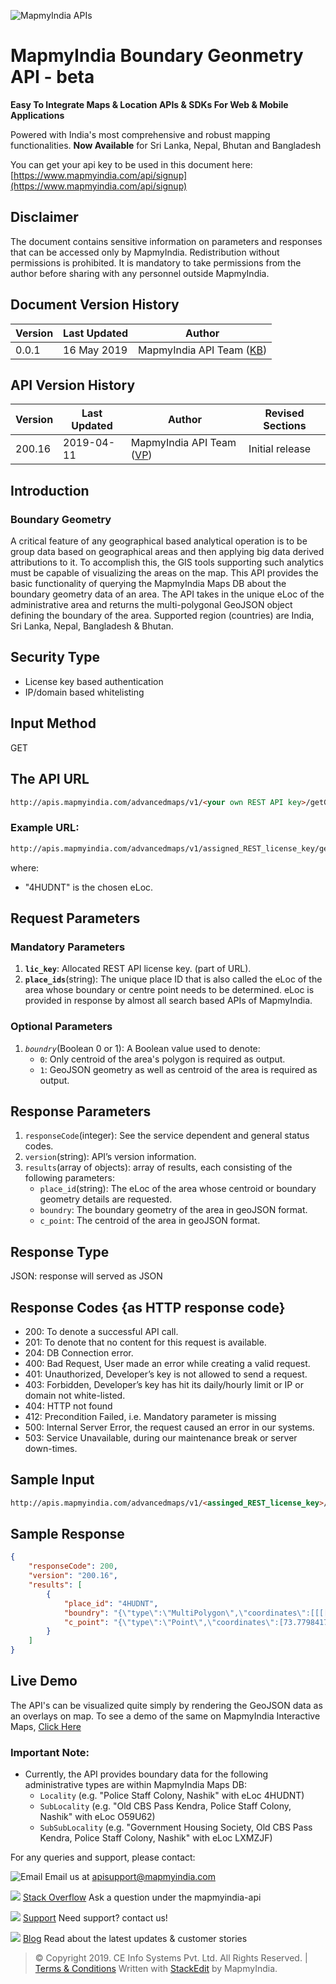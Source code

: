 ![MapmyIndia APIs](https://www.mapmyindia.com/api/img/mapmyindia-api.png)

# MapmyIndia Boundary Geonmetry API - beta

**Easy To Integrate Maps & Location APIs & SDKs For Web & Mobile Applications**

Powered with India's most comprehensive and robust mapping functionalities.
**Now Available**  for Sri Lanka, Nepal, Bhutan and Bangladesh

You can get your api key to be used in this document here: [https://www.mapmyindia.com/api/signup](https://www.mapmyindia.com/api/signup)

## Disclaimer
The document contains sensitive information on parameters and responses that can be accessed only by MapmyIndia.
Redistribution without permissions is prohibited.
It is mandatory to take permissions from the author before sharing with any personnel outside MapmyIndia.

## Document Version History

| Version | Last Updated | Author |
| ---- | ---- | ---- |
| 0.0.1 | 16 May 2019 | MapmyIndia API Team ([KB](https://github.com/kunalbharti)) |

## API Version History

| Version | Last Updated | Author | Revised Sections |
| ---- | ---- | ---- | ---- |
| 200.16 | 2019-04-11 | MapmyIndia API Team ([VP](https://github.com/Vishwajit1986)) | Initial release |


## Introduction

### Boundary Geometry

A critical feature of any geographical based analytical operation is to be group data based on geographical areas and then applying big data derived  attributions to it. To accomplish this, the GIS tools supporting such analytics must be capable of visualizing the areas on the map. This API provides the basic functionality of querying the MapmyIndia Maps DB about the boundary geometry data of an area. The API takes in the unique eLoc of the administrative area and returns the multi-polygonal GeoJSON object defining the boundary of the area.
Supported region (countries) are India, Sri Lanka, Nepal, Bangladesh & Bhutan. 

## Security Type
- License key based authentication
- IP/domain based whitelisting


## Input Method
GET

## The API URL

```html
http://apis.mapmyindia.com/advancedmaps/v1/<your own REST API key>/getGeometry?place_ids=<eLoc of the area>&boundry=<boolean 0 or 1>
```

### Example URL: 
```html
http://apis.mapmyindia.com/advancedmaps/v1/assigned_REST_license_key/getGeometry?place_ids=4HUDNT&boundry=1
```
where: 
- "4HUDNT" is the chosen eLoc.


## Request Parameters

### Mandatory Parameters

1.  **`lic_key`**: Allocated REST API license key. (part of URL).
2.  **`place_ids`**(string): The unique place ID that is also called the eLoc of the area whose boundary or centre point needs to be determined. eLoc is provided in response by almost all search based APIs of MapmyIndia.


### Optional Parameters

1. *`boundry`*(Boolean 0 or 1): A Boolean value used to denote: 
	- `0`: Only centroid of the area's polygon is required as output.
	- `1`: GeoJSON geometry as well as centroid of the area is required as output.

## Response Parameters

1.	`responseCode`(integer): See the service dependent and general status codes.
2.	`version`(string): API’s version information.
3.	`results`(array of objects): array of results, each consisting of the following parameters:
	- `place_id`(string): The eLoc of the area whose centroid or boundary geometry details are requested.
	- `boundry`: The boundary geometry of the area in geoJSON format.
	- `c_point`: The centroid of the area in geoJSON format.

## Response Type
JSON: response will served as JSON


## Response Codes {as HTTP response code}

- 200: To denote a successful API call.
- 201: To denote that no content for this request is available.
- 204: DB Connection error.
- 400: Bad Request, User made an error while creating a valid request.
- 401: Unauthorized, Developer’s key is not allowed to send a request.
- 403: Forbidden, Developer’s key has hit its daily/hourly limit or IP or domain not white-listed.
- 404: HTTP not found
- 412: Precondition Failed, i.e. Mandatory parameter is missing
- 500: Internal Server Error, the request caused an error in our systems.
- 503: Service Unavailable, during our maintenance break or server down-times.

## Sample Input
```html
http://apis.mapmyindia.com/advancedmaps/v1/<assinged_REST_license_key>/getGeometry?place_ids=4HUDNT&boundry=1
```

## Sample Response

```json
{
    "responseCode": 200,
    "version": "200.16",
    "results": [
        {
            "place_id": "4HUDNT",
            "boundry": "{\"type\":\"MultiPolygon\",\"coordinates\":[[[[73.776855,20.001019],[73.776878,20.001189],[73.777054,20.001945],[73.77717,20.002533],[73.77725,20.00295],[73.777284,20.003093],[73.777362,20.003082],[73.777664,20.00304],[73.777819,20.003701],[73.777989,20.00443],[73.778149,20.00594],[73.778349,20.005947],[73.778347,20.005679],[73.778349,20.005411],[73.77835,20.005173],[73.778865,20.005204],[73.779306,20.005199],[73.779309,20.005395],[73.779315,20.005775],[73.779296,20.005905],[73.779291,20.00598],[73.779816,20.005999],[73.780416,20.006001],[73.781082,20.006018],[73.781082,20.005998],[73.781081,20.005973],[73.781066,20.005367],[73.781062,20.005182],[73.781058,20.004969],[73.781049,20.00458],[73.781039,20.004105],[73.781036,20.003896],[73.781033,20.003701],[73.781025,20.003235],[73.781013,20.003089],[73.780961,20.002992],[73.783314,20.002935],[73.782834,20.001589],[73.782749,20.001352],[73.782529,20.000741],[73.782441,20.000715],[73.782365,20.000704],[73.782275,20.000699],[73.782118,20.000694],[73.781351,20.000723],[73.780863,20.000754],[73.780434,20.000781],[73.779748,20.000805],[73.778327,20.000852],[73.777855,20.000867],[73.777062,20.000948],[73.776855,20.001019]]]]}",
            "c_point": "{\"type\":\"Point\",\"coordinates\":[73.7798417141965,20.0028819879532]}"
        }
    ]
}
```


## Live Demo

The API's can be visualized quite simply by rendering the GeoJSON data as an overlays on map.
To see a demo of the same on MapmyIndia Interactive Maps, 
[Click Here](https://jsfiddle.net/kunalbharti/nv1zqru2/)

### Important Note: 
- Currently, the API provides boundary data for the following administrative types are within MapmyIndia Maps DB: 
	- `Locality` (e.g. "Police Staff Colony, Nashik" with eLoc 4HUDNT)
	- `SubLocality` (e.g. "Old CBS Pass Kendra, Police Staff Colony, Nashik" with eLoc O59U62)
	- `SubSubLocality` (e.g. "Government Housing Society, Old CBS Pass Kendra, Police Staff Colony, Nashik" with eLoc LXMZJF)

For any queries and support, please contact: 

![Email](https://www.google.com/a/cpanel/mapmyindia.co.in/images/logo.gif?service=google_gsuite) 
Email us at [apisupport@mapmyindia.com](mailto:apisupport@mapmyindia.com)

![](https://www.mapmyindia.com/api/img/icons/stack-overflow.png)
[Stack Overflow](https://stackoverflow.com/questions/tagged/mapmyindia-api)
Ask a question under the mapmyindia-api

![](https://www.mapmyindia.com/api/img/icons/support.png)
[Support](https://www.mapmyindia.com/api/index.php#f_cont)
Need support? contact us!

![](https://www.mapmyindia.com/api/img/icons/blog.png)
[Blog](http://www.mapmyindia.com/blog/)
Read about the latest updates & customer stories


> © Copyright 2019. CE Info Systems Pvt. Ltd. All Rights Reserved. | [Terms & Conditions](http://www.mapmyindia.com/api/terms-&-conditions)
>  Written with [StackEdit](https://stackedit.io/) by MapmyIndia.